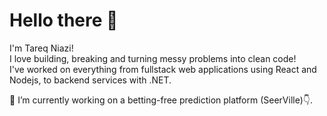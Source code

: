 # Hello there 👋


I'm Tareq Niazi!  
I love building, breaking and turning messy problems into clean code!  
I've worked on everything from fullstack web applications using React and Nodejs, to backend services with .NET.

🔭 I’m currently working on a betting-free prediction platform (SeerVille)👇.

